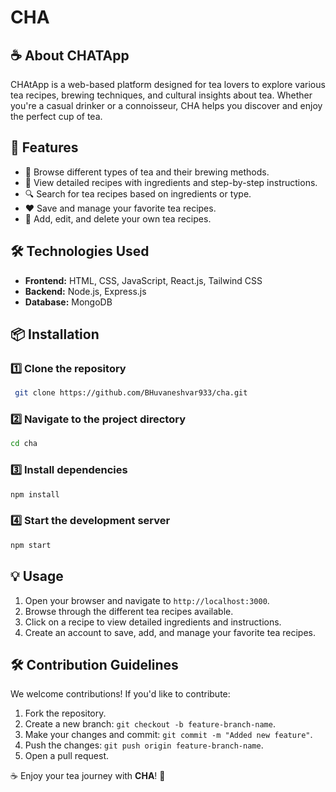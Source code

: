 # CHA

## ☕ About CHATApp
CHAtApp is a web-based platform designed for tea lovers to explore various tea recipes, brewing techniques, and cultural insights about tea. Whether you're a casual drinker or a connoisseur, CHA helps you discover and enjoy the perfect cup of tea.

## 🚀 Features
- 🍵 Browse different types of tea and their brewing methods.
- 📜 View detailed recipes with ingredients and step-by-step instructions.
- 🔍 Search for tea recipes based on ingredients or type.
- ❤️ Save and manage your favorite tea recipes.
- 📝 Add, edit, and delete your own tea recipes.

## 🛠️ Technologies Used
- **Frontend:** HTML, CSS, JavaScript, React.js, Tailwind CSS
- **Backend:** Node.js, Express.js
- **Database:** MongoDB

## 📦 Installation
### 1️⃣ Clone the repository
```bash
 git clone https://github.com/BHuvaneshvar933/cha.git
```
### 2️⃣ Navigate to the project directory
```bash
cd cha
```
### 3️⃣ Install dependencies
```bash
npm install
```
### 4️⃣ Start the development server
```bash
npm start
```

## 💡 Usage
1. Open your browser and navigate to `http://localhost:3000`.
2. Browse through the different tea recipes available.
3. Click on a recipe to view detailed ingredients and instructions.
4. Create an account to save, add, and manage your favorite tea recipes.

## 🛠️ Contribution Guidelines
We welcome contributions! If you'd like to contribute:
1. Fork the repository.
2. Create a new branch: `git checkout -b feature-branch-name`.
3. Make your changes and commit: `git commit -m "Added new feature"`.
4. Push the changes: `git push origin feature-branch-name`.
5. Open a pull request.


☕ Enjoy your tea journey with **CHA**! 🍃

